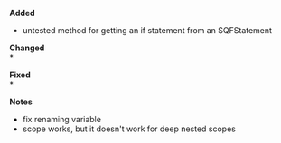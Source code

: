 **Added**  
* untested method for getting an if statement from an SQFStatement

**Changed**  
* 

**Fixed**  
* 

**Notes**
* fix renaming variable
* scope works, but it doesn't work for deep nested scopes